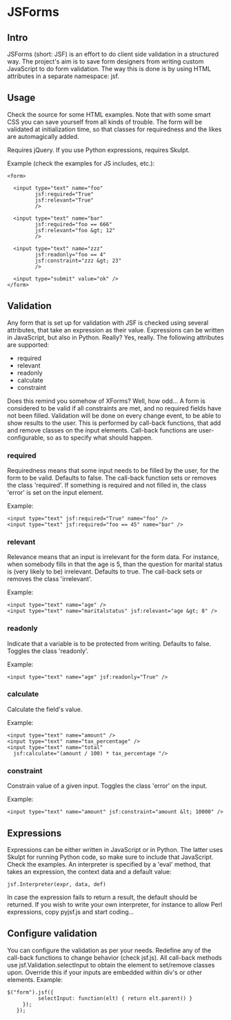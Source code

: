 JSForms
=======

Intro
-----

JSForms (short: JSF) is an effort to do client side validation in a
structured way. The project's aim is to save form designers from
writing custom JavaScript to do form validation. The way this is done
is by using HTML attributes in a separate namespace: jsf.


Usage
-----

Check the source for some HTML examples. Note that with some smart CSS
you can save yourself from all kinds of trouble. The form will be
validated at initialization time, so that classes for requiredness and the likes
are automagically added.

Requires jQuery. If you use Python expressions, requires Skulpt.

Example (check the examples for JS includes, etc.):

    <form>

      <input type="text" name="foo" 
             jsf:required="True"
             jsf:relevant="True"
             />

      <input type="text" name="bar" 
             jsf:required="foo == 666" 
             jsf:relevant="foo &gt; 12"
             />

      <input type="text" name="zzz" 
             jsf:readonly="foo == 4"
             jsf:constraint="zzz &gt; 23"
             />

      <input type="submit" value="ok" />
    </form>



Validation
----------

Any form that is set up for validation with JSF is checked using
several attributes, that take an expression as their
value. Expressions can be written in JavaScript, but also in
Python. Really? Yes, really. The following attributes are supported:

 * required
 * relevant
 * readonly
 * calculate
 * constraint

Does this remind you somehow of XForms? Well, how odd... A form is
considered to be valid if all constraints are met, and no required
fields have not been filled. Validation will be done on every change
event, to be able to show results to the user. This is performed by
call-back functions, that add and remove classes on the input
elements. Call-back functions are user-configurable, so as to specify
what should happen.


### required ###

Requiredness means that some input needs to be filled by the user, for
the form to be valid. Defaults to false. The call-back function sets or
removes the class 'required'. If something is required and not filled
in, the class 'error' is set on the input element.

Example:

    <input type="text" jsf:required="True" name="foo" />
    <input type="text" jsf:required="foo == 45" name="bar" />


### relevant ###

Relevance means that an input is irrelevant for the form data. For
instance, when somebody fills in that the age is 5, than the question
for marital status is (very likely to be) irrelevant. Defaults to
true. The call-back sets or removes the class 'irrelevant'.

Example:

    <input type="text" name="age" />
    <input type="text" name="maritalstatus" jsf:relevant="age &gt; 8" />


### readonly ###

Indicate that a variable is to be protected from writing. Defaults to
false. Toggles the class 'readonly'.

Example:

    <input type="text" name="age" jsf:readonly="True" />


### calculate ###

Calculate the field's value.

Example:

    <input type="text" name="amount" />
    <input type="text" name="tax_percentage" />
    <input type="text" name="total" 
      jsf:calculate="(amount / 100) * tax_percentage "/> 


### constraint ###

Constrain value of a given input. Toggles the class 'error' on the input.

Example:

    <input type="text" name="amount" jsf:constraint="amount &lt; 10000" />


Expressions
-----------

Expressions can be either written in JavaScript or in Python. The
latter uses Skulpt for running Python code, so make sure to include
that JavaScript. Check the examples. An interpreter is specified by a
'eval' method, that takes an expression, the context data and a
default value:

    jsf.Interpreter(expr, data, def)

In case the expression fails to return a result, the default should be
returned. If you wish to write your own interpreter, for instance to
allow Perl expressions, copy pyjsf.js and start coding...


Configure validation
--------------------

You can configure the validation as per your needs. Redefine any of
the call-back functions to change behavior (check jsf.js).  All
call-back methods use jsf.Validation.selectInput to obtain the element
to set/remove classes upon. Override this if your inputs are embedded
within div's or other elements. Example:

    $("form").jsf({
              selectInput: function(elt) { return elt.parent() }
         });
       });
